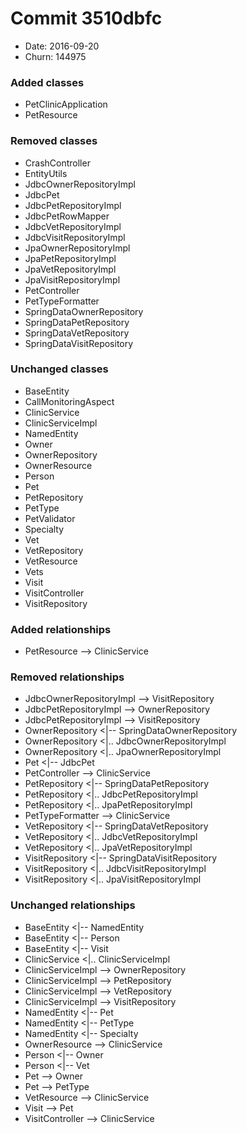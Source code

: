 # Commit 3510dbfc
- Date: 2016-09-20
- Churn: 144975
### Added classes
- PetClinicApplication
- PetResource
### Removed classes
- CrashController
- EntityUtils
- JdbcOwnerRepositoryImpl
- JdbcPet
- JdbcPetRepositoryImpl
- JdbcPetRowMapper
- JdbcVetRepositoryImpl
- JdbcVisitRepositoryImpl
- JpaOwnerRepositoryImpl
- JpaPetRepositoryImpl
- JpaVetRepositoryImpl
- JpaVisitRepositoryImpl
- PetController
- PetTypeFormatter
- SpringDataOwnerRepository
- SpringDataPetRepository
- SpringDataVetRepository
- SpringDataVisitRepository
### Unchanged classes
- BaseEntity
- CallMonitoringAspect
- ClinicService
- ClinicServiceImpl
- NamedEntity
- Owner
- OwnerRepository
- OwnerResource
- Person
- Pet
- PetRepository
- PetType
- PetValidator
- Specialty
- Vet
- VetRepository
- VetResource
- Vets
- Visit
- VisitController
- VisitRepository

### Added relationships
- PetResource --> ClinicService

### Removed relationships
- JdbcOwnerRepositoryImpl --> VisitRepository
- JdbcPetRepositoryImpl --> OwnerRepository
- JdbcPetRepositoryImpl --> VisitRepository
- OwnerRepository <|-- SpringDataOwnerRepository
- OwnerRepository <|.. JdbcOwnerRepositoryImpl
- OwnerRepository <|.. JpaOwnerRepositoryImpl
- Pet <|-- JdbcPet
- PetController --> ClinicService
- PetRepository <|-- SpringDataPetRepository
- PetRepository <|.. JdbcPetRepositoryImpl
- PetRepository <|.. JpaPetRepositoryImpl
- PetTypeFormatter --> ClinicService
- VetRepository <|-- SpringDataVetRepository
- VetRepository <|.. JdbcVetRepositoryImpl
- VetRepository <|.. JpaVetRepositoryImpl
- VisitRepository <|-- SpringDataVisitRepository
- VisitRepository <|.. JdbcVisitRepositoryImpl
- VisitRepository <|.. JpaVisitRepositoryImpl

### Unchanged relationships
- BaseEntity <|-- NamedEntity
- BaseEntity <|-- Person
- BaseEntity <|-- Visit
- ClinicService <|.. ClinicServiceImpl
- ClinicServiceImpl --> OwnerRepository
- ClinicServiceImpl --> PetRepository
- ClinicServiceImpl --> VetRepository
- ClinicServiceImpl --> VisitRepository
- NamedEntity <|-- Pet
- NamedEntity <|-- PetType
- NamedEntity <|-- Specialty
- OwnerResource --> ClinicService
- Person <|-- Owner
- Person <|-- Vet
- Pet --> Owner
- Pet --> PetType
- VetResource --> ClinicService
- Visit --> Pet
- VisitController --> ClinicService